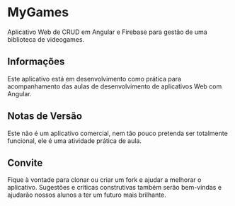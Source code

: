 # MyGames

Aplicativo Web de CRUD em Angular e Firebase para gestão de uma biblioteca de videogames.

## Informações

Este aplicativo está em desenvolvimento como prática para acompanhamento das aulas de desenvolvimento de aplicativos Web com Angular.

## Notas de Versão

Este não é um aplicativo comercial, nem tão pouco pretenda ser totalmente funcional, ele é uma atividade prática de aula.

## Convite

Fique à vontade para clonar ou criar um fork e ajudar a melhorar o aplicativo. Sugestões e críticas construtivas também serão bem-vindas e ajudarão nossos alunos a ter um futuro mais brilhante.
